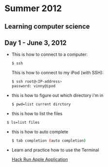 Summer 2012
===========

## Learning computer science

## Day 1 - June 3, 2012

* This is how to connect to a computer:

  ```bash
  $ ssh
  ```

  This is how to connect to my iPod (with SSH):

  ```bash
  $ ssh root@<IP-address>  
  password: vinny@ipod
  ```
  
* this is how to figure out which directory i'm in 

  ```bash
  $ pwd=list current dirctory
  ```
* this is how to list the files

 ```bash
  $ ls=list files
  ```
* this is how to auto complete
  
  ```bash
  $ tab completion (auto completion)
  ```

* Learn and practice how to use the Terminal

  [Hack Run Apple Application](http://itunes.apple.com/us/app/hack-run/id407678003?mt=8)